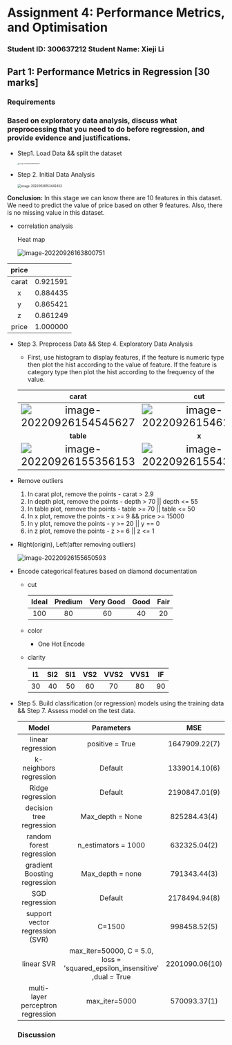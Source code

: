 # Assignment 4: Performance Metrics, and Optimisation

### Student ID: 300637212                    Student Name: Xieji Li



## Part 1: Performance Metrics in Regression [30 marks]

### Requirements

### Based on exploratory data analysis, discuss what preprocessing that you need to do before regression, and provide evidence and justifications.

- Step1. Load Data && split the dataset

  <img src="/Users/li/Documents/VUW/COMP309/Assignment/Assignment4/assets/image-20220926164001209.png" alt="image-20220926164001209" style="zoom: 25%;" />

* Step 2. Initial Data Analysis

  <img src="/Users/li/Documents/VUW/COMP309/Assignment/Assignment4/assets/image-20220926153442422.png" alt="image-20220926153442422" style="zoom:50%;" />

**Conclusion:** In this stage we can know there are 10 features in this dataset. We need to predict the value of price based on other 9 features. Also, there is no missing value in this dataset.

* correlation analysis

  Heat map

  ![image-20220926163800751](/Users/li/Documents/VUW/COMP309/Assignment/Assignment4/assets/image-20220926163800751.png)

| price |          |
| :---: | :------: |
| carat | 0.921591 |
|   x   | 0.884435 |
|   y   | 0.865421 |
|   z   | 0.861249 |
| price | 1.000000 |



* Step 3. Preprocess Data && Step 4. Exploratory Data Analysis

  * First, use histogram to display features, if the feature is numeric type then plot the hist according to the value of feature. If the feature is category type then plot the hist according to the frequency of the value.

  |                            carat                             |                             cut                              |                            Color                             |                           Clarity                            |                            Depth                             |
  | :----------------------------------------------------------: | :----------------------------------------------------------: | :----------------------------------------------------------: | :----------------------------------------------------------: | :----------------------------------------------------------: |
  | <img src="/Users/li/Documents/VUW/COMP309/Assignment/Assignment4/assets/image-20220926154545627.png" alt="image-20220926154545627" style="zoom:150%;" /> | <img src="/Users/li/Documents/VUW/COMP309/Assignment/Assignment4/assets/image-20220926154611593.png" alt="image-20220926154611593" style="zoom:150%;" /> | <img src="/Users/li/Documents/VUW/COMP309/Assignment/Assignment4/assets/image-20220926154621247.png" alt="image-20220926154621247" style="zoom:150%;" /> | <img src="/Users/li/Documents/VUW/COMP309/Assignment/Assignment4/assets/image-20220926154634195.png" alt="image-20220926154634195" style="zoom:150%;" /> | <img src="/Users/li/Documents/VUW/COMP309/Assignment/Assignment4/assets/image-20220926154655938.png" alt="image-20220926154655938" style="zoom:150%;" /> |
  |                          **table**                           |                            **x**                             |                            **y**                             |                            **z**                             |                          **price**                           |
  | <img src="/Users/li/Documents/VUW/COMP309/Assignment/Assignment4/assets/image-20220926155356153.png" alt="image-20220926155356153" style="zoom:150%;" /> | <img src="/Users/li/Documents/VUW/COMP309/Assignment/Assignment4/assets/image-20220926155430092.png" alt="image-20220926155430092" style="zoom:150%;" /> | <img src="/Users/li/Documents/VUW/COMP309/Assignment/Assignment4/assets/image-20220926155445448.png" alt="image-20220926155445448" style="zoom:150%;" /> | <img src="/Users/li/Documents/VUW/COMP309/Assignment/Assignment4/assets/image-20220926155457515.png" alt="image-20220926155457515" style="zoom:150%;" /> | <img src="/Users/li/Documents/VUW/COMP309/Assignment/Assignment4/assets/image-20220926155520347.png" alt="image-20220926155520347" style="zoom:150%;" /> |

* Remove outliers

  1. In carat plot, remove the points - carat > 2.9
  2. In depth plot, remove the points - depth > 70 || depth <= 55
  3. In table plot, remove the points - table >= 70 || table  <= 50
  4. In x plot, remove the points - x >= 9 && price >= 15000
  5. In y plot, remove the points - y >= 20 || y == 0
  6. in z plot, remove the points - z >= 6 || z <= 1

* Right(origin), Left(after removing outliers)

  ![image-20220926155650593](/Users/li/Documents/VUW/COMP309/Assignment/Assignment4/assets/image-20220926155650593.png)

* Encode categorical features based on diamond documentation

  - cut
      
      | Ideal | Predium | Very Good | Good | Fair |
      | :---: | :-----: | :-------: | :--: | :--: |
      |  100  |   80    |    60     |  40  |  20  |

  - color
      - One Hot Encode

  - clarity
      
      |  I1  | SI2  | SI1  | VS2  | VVS2 | VVS1 |  IF  |
      | :--: | :--: | :--: | :--: | :--: | :--: | :--: |
      |  30  |  40  |  50  |  60  |  70  |  80  |  90  |

* Step 5. Build classification (or regression) models using the training data && Step 7. Assess model on the test data.

  |               Model               |                          Parameters                          |      MSE       |    RMSE     |   RSE    |    MAE     | excution time |
  | :-------------------------------: | :----------------------------------------------------------: | :------------: | :---------: | :------: | :--------: | :-----------: |
  |         linear regression         |                       positive = True                        | 1647909.22(7)  | 1283.71(7)  | 0.13(7)  | 816.89(7)  |   0.02s(2)    |
  |      k-neighbors regression       |                           Default                            | 1339014.10(6)  | 1157.16(6)  | 0.12(6)  | 554.29(6)  |   1.49s(5)    |
  |         Ridge regression          |                           Default                            | 2190847.01(9)  | 1480.15(9)  | 0.21(8)  | 848.85(8)  |   0.004s(1)   |
  |     decision tree regression      |                       Max_depth = None                       |  825284.43(4)  |  908.45(4)  | 0.06(4)  | 413.07(4)  |   0.02s(3)    |
  |     random forest regression      |                     n_estimators = 1000                      |  632325.04(2)  |  795.19(2)  | 0.05(2)  | 336.00(1)  |  1m50.00s(8)  |
  |   gradient Boosting regression    |                       Max_depth = none                       |  791343.44(3)  |  889.57(3)  | 0.06(3)  | 401.06(3)  |   17.83s(7)   |
  |          SGD regression           |                           Default                            | 2178494.94(8)  | 1475.97(8)  | 0.22(10) | 864.34(10) |   0.20s(4)    |
  |  support vector regression (SVR)  |                            C=1500                            |  998458.52(5)  |  999.23(5)  | 0.09(5)  | 524.38(5)  |  3m6.66s(9)   |
  |            linear SVR             | max_iter=50000, C = 5.0, loss = 'squared_epsilon_insensitive' ,dual = True | 2201090.06(10) | 1483.61(10) | 0.21(9)  | 848.94(9)  |   10.78s(6)   |
  | multi-layer perceptron regression |                        max_iter=5000                         |  570093.37(1)  |  755.05(1)  | 0.04(1)  | 391.20(2)  | 3m22.46s(10)  |

  ### Discussion

  